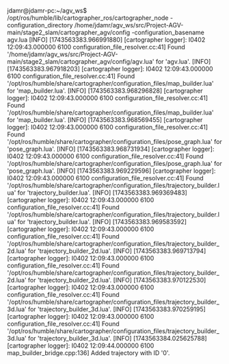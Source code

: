 jdamr@jdamr-pc:~/agv_ws$ /opt/ros/humble/lib/cartographer_ros/cartographer_node   -configuration_directory /home/jdamr/agv_ws/src/Project-AGV-main/stage2_slam/cartographer_agv/config   -configuration_basename agv.lua
[INFO] [1743563383.966991880] [cartographer logger]: I0402 12:09:43.000000  6100 configuration_file_resolver.cc:41] Found '/home/jdamr/agv_ws/src/Project-AGV-main/stage2_slam/cartographer_agv/config/agv.lua' for 'agv.lua'.
[INFO] [1743563383.967918203] [cartographer logger]: I0402 12:09:43.000000  6100 configuration_file_resolver.cc:41] Found '/opt/ros/humble/share/cartographer/configuration_files/map_builder.lua' for 'map_builder.lua'.
[INFO] [1743563383.968296828] [cartographer logger]: I0402 12:09:43.000000  6100 configuration_file_resolver.cc:41] Found '/opt/ros/humble/share/cartographer/configuration_files/map_builder.lua' for 'map_builder.lua'.
[INFO] [1743563383.968569455] [cartographer logger]: I0402 12:09:43.000000  6100 configuration_file_resolver.cc:41] Found '/opt/ros/humble/share/cartographer/configuration_files/pose_graph.lua' for 'pose_graph.lua'.
[INFO] [1743563383.968731934] [cartographer logger]: I0402 12:09:43.000000  6100 configuration_file_resolver.cc:41] Found '/opt/ros/humble/share/cartographer/configuration_files/pose_graph.lua' for 'pose_graph.lua'.
[INFO] [1743563383.969229596] [cartographer logger]: I0402 12:09:43.000000  6100 configuration_file_resolver.cc:41] Found '/opt/ros/humble/share/cartographer/configuration_files/trajectory_builder.lua' for 'trajectory_builder.lua'.
[INFO] [1743563383.969369483] [cartographer logger]: I0402 12:09:43.000000  6100 configuration_file_resolver.cc:41] Found '/opt/ros/humble/share/cartographer/configuration_files/trajectory_builder.lua' for 'trajectory_builder.lua'.
[INFO] [1743563383.969583592] [cartographer logger]: I0402 12:09:43.000000  6100 configuration_file_resolver.cc:41] Found '/opt/ros/humble/share/cartographer/configuration_files/trajectory_builder_2d.lua' for 'trajectory_builder_2d.lua'.
[INFO] [1743563383.969713794] [cartographer logger]: I0402 12:09:43.000000  6100 configuration_file_resolver.cc:41] Found '/opt/ros/humble/share/cartographer/configuration_files/trajectory_builder_2d.lua' for 'trajectory_builder_2d.lua'.
[INFO] [1743563383.970122530] [cartographer logger]: I0402 12:09:43.000000  6100 configuration_file_resolver.cc:41] Found '/opt/ros/humble/share/cartographer/configuration_files/trajectory_builder_3d.lua' for 'trajectory_builder_3d.lua'.
[INFO] [1743563383.970259195] [cartographer logger]: I0402 12:09:43.000000  6100 configuration_file_resolver.cc:41] Found '/opt/ros/humble/share/cartographer/configuration_files/trajectory_builder_3d.lua' for 'trajectory_builder_3d.lua'.
[INFO] [1743563384.025625788] [cartographer logger]: I0402 12:09:44.000000  6100 map_builder_bridge.cpp:136] Added trajectory with ID '0'.


